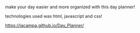 make your day easier and more organized with this day planner!

technologies used was html, javascript and css!

https://jacampa.github.io/Day_Planner/
